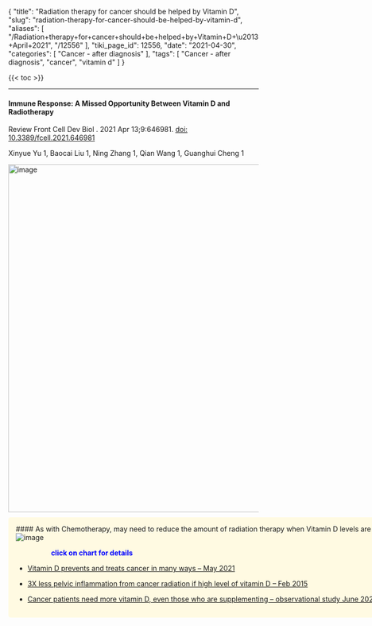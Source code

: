 {
    "title": "Radiation therapy for cancer should be helped by Vitamin D",
    "slug": "radiation-therapy-for-cancer-should-be-helped-by-vitamin-d",
    "aliases": [
        "/Radiation+therapy+for+cancer+should+be+helped+by+Vitamin+D+\u2013+April+2021",
        "/12556"
    ],
    "tiki_page_id": 12556,
    "date": "2021-04-30",
    "categories": [
        "Cancer - after diagnosis"
    ],
    "tags": [
        "Cancer - after diagnosis",
        "cancer",
        "vitamin d"
    ]
}


{{< toc >}}

---

#### Immune Response: A Missed Opportunity Between Vitamin D and Radiotherapy

Review Front Cell Dev Biol . 2021 Apr 13;9:646981. [doi: 10.3389/fcell.2021.646981](https://doi.org/10.3389/fcell.2021.646981)

Xinyue Yu 1, Baocai Liu 1, Ning Zhang 1, Qian Wang 1, Guanghui Cheng 1

<img src="https://d378j1rmrlek7x.cloudfront.net/attachments/jpeg/radiation-therapy.jpg" alt="image" width="700">

<div class="border" style="background-color:#FFFAE2;padding:15px;margin:10px 0;border-radius:5px;width:800px">
#### As with Chemotherapy, may need to reduce the amount of radiation therapy when Vitamin D levels are increased__

<img src="/attachments/d3.mock.jpg" alt="image">

&nbsp; &nbsp; &nbsp; &nbsp; &nbsp; &nbsp; &nbsp; &nbsp; &nbsp; **<span style="color:#00F;">click on chart for details</span>** 

* [Vitamin D prevents and treats cancer in many ways – May 2021](/posts/vitamin-d-prevents-and-treats-cancer-in-many-ways)

* [3X less pelvic inflammation from cancer radiation if high level of vitamin D – Feb 2015](/posts/3x-less-pelvic-inflammation-from-cancer-radiation-if-high-level-of-vitamin-d)

* [Cancer patients need more vitamin D, even those who are supplementing – observational study June 2021](/posts/cancer-patients-need-more-vitamin-d-even-those-who-are-supplementing-observational-study)